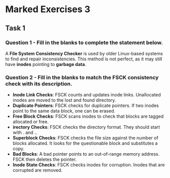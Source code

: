 # Marked Exercises 3

## Task 1

### Question 1 - Fill in the blanks to complete the statement below.

A **File System Consistency Checker** is used by older Linux-based systems to find and repair inconsistencies. 
This method is not perfect, as it may still have **inodes** pointing to **garbage data**.

### Question 2 -  Fill in the blanks to match the FSCK consistency check with its description.

- **Inode Link Checks**: FSCK counts and updates inode links. Unallocated inodes are moved to the lost and found directory.
- **Duplicate Pointers**: FSCK checks for duplicate pointers. If two inodes point to the same data block, one can be erased.
- **Free Block Checks**: FSCK scans inodes to check that blocks are tagged allocated or free.
- **irectory Checks**: FSCK checks the directory format. They should start with . and ..
- **Superblock Checks**: FSCK checks the file size against the number of blocks allocated. It looks for the questionable block and substitutes a copy.
- **Bad Blocks**: A bad pointer points to an out-of-range memory address. FSCK then deletes the pointer.
- **Inode State Checks**: FSCK checks inodes for corruption. Inodes that are corrupted are removed.
